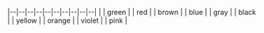 |--|--|--|--|--|--|--|--|--|--|
| | green |
| red |
| brown |
| blue |
| gray |
| black |
| yellow |
| orange |
| violet |
| pink |